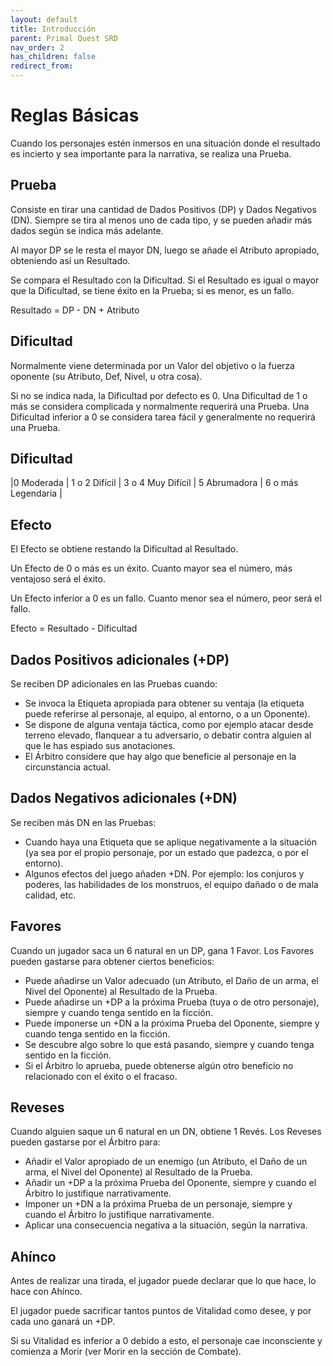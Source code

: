 ```yaml
---
layout: default
title: Introducción
parent: Primal Quest SRD
nav_order: 2
has_children: false
redirect_from:
---
```


# Reglas Básicas

Cuando los personajes estén inmersos en una situación donde el resultado es incierto y sea importante para la narrativa, se realiza una Prueba.

## Prueba
Consiste en tirar una cantidad de Dados Positivos (DP) y Dados Negativos (DN). Siempre se tira al menos uno de cada tipo, y se pueden añadir más dados según se indica más adelante.

Al mayor DP se le resta el mayor DN, luego se añade el Atributo apropiado, obteniendo así un Resultado.

Se compara el Resultado con la Dificultad. Si el Resultado es igual o mayor que la Dificultad, se tiene éxito en la Prueba; si es menor, es un fallo.

Resultado = DP - DN + Atributo

## Dificultad
Normalmente viene determinada por un Valor del objetivo o la fuerza oponente (su Atributo, Def, Nivel, u otra cosa).

Si no se indica nada, la Dificultad por defecto es 0. Una Dificultad de 1 o más se considera complicada y normalmente requerirá una Prueba. Una Dificultad inferior a 0 se considera tarea fácil y generalmente no requerirá una Prueba.

## Dificultad

|0 Moderada | 1 o 2 Difícil | 3 o 4 Muy Difícil | 5 Abrumadora | 6 o más Legendaria |

## Efecto
El Efecto se obtiene restando la Dificultad al Resultado.  

Un Efecto de 0 o más es un éxito. Cuanto mayor sea el número, más ventajoso será el éxito.

Un Efecto inferior a 0 es un fallo. Cuanto menor sea el número, peor será el fallo.

Efecto = Resultado - Dificultad

## Dados Positivos adicionales (+DP)

Se reciben DP adicionales en las Pruebas cuando:

- Se invoca la Etiqueta apropiada para obtener su ventaja (la etiqueta puede referirse al personaje, al equipo, al entorno, o a un Oponente).
- Se dispone de alguna ventaja táctica, como por ejemplo atacar desde terreno elevado, flanquear a tu adversario, o debatir contra alguien al que le has espiado sus anotaciones.  
- El Árbitro considere que hay algo que beneficie al personaje en la circunstancia actual.

## Dados Negativos adicionales (+DN)

Se reciben más DN en las Pruebas:

- Cuando haya una Etiqueta que se aplique negativamente a la situación (ya sea por el propio personaje, por un estado que padezca, o por el entorno).
- Algunos efectos del juego añaden +DN. Por ejemplo: los conjuros y poderes, las habilidades de los monstruos, el equipo dañado o de mala calidad, etc.

## Favores
Cuando un jugador saca un 6 natural en un DP, gana 1 Favor. Los Favores pueden gastarse para obtener ciertos beneficios:

- Puede añadirse un Valor adecuado (un Atributo, el Daño de un arma, el Nivel del Oponente) al Resultado de la Prueba.
- Puede añadirse un +DP a la próxima Prueba (tuya o de otro personaje), siempre y cuando tenga sentido en la ficción.
- Puede imponerse un +DN a la próxima Prueba del Oponente, siempre y cuando tenga sentido en la ficción.
- Se descubre algo sobre lo que está pasando, siempre y cuando tenga sentido en la ficción.
- Si el Árbitro lo aprueba, puede obtenerse algún otro beneficio no relacionado con el éxito o el fracaso.

## Reveses
Cuando alguien saque un 6 natural en un DN, obtiene 1 Revés. Los Reveses pueden gastarse por el Árbitro para:
- Añadir el Valor apropiado de un enemigo (un Atributo, el Daño de un arma, el Nivel del Oponente) al Resultado de la Prueba.
- Añadir un +DP a la próxima Prueba del Oponente, siempre y cuando el Árbitro lo justifique narrativamente.
- Imponer un +DN a la próxima Prueba de un personaje, siempre y cuando el Árbitro lo justifique narrativamente.
- Aplicar una consecuencia negativa a la situación, según la narrativa.

## Ahínco
Antes de realizar una tirada, el jugador puede declarar que lo que hace, lo hace con Ahínco.

El jugador puede sacrificar tantos puntos de Vitalidad como desee, y por cada uno ganará un +DP.

Si su Vitalidad es inferior a 0 debido a esto, el personaje cae inconsciente y comienza a Morir (ver Morir en la sección de Combate).
